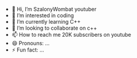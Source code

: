 - 👋 Hi, I’m SzalonyWombat youtuber
- 👀 I’m interested in coding
- 🌱 I’m currently learning C++
- 💞️ I’m looking to collaborate on c++
- 📫 How to reach me 20K subscribers on youtube
- 😄 Pronouns: ...
- ⚡ Fun fact: ...

<!---
costam2024/costam2024 is a ✨ special ✨ repository because its `README.md` (this file) appears on your GitHub profile.
You can click the Preview link to take a look at your changes.
--->
